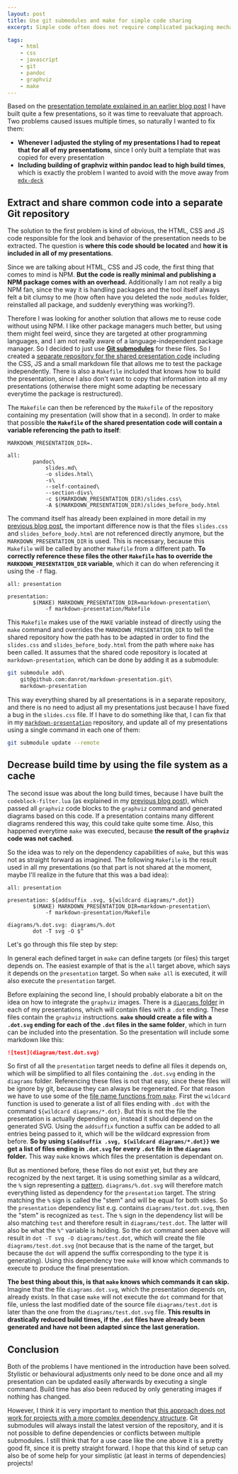 ```yaml
---
layout: post
title: Use git submodules and make for simple code sharing
excerpt: Simple code often does not require complicated packaging mechanisms. Reusing established tools like Git and make seem perfect for this use case.

tags:
    - html
    - css
    - javascript
    - git
    - pandoc
    - graphviz
    - make
---
```


Based on the [presentation template explained in an earlier blog
post](/2020/03/28/creating-highly-customizable-html-presentation-with-markdown-and-pandoc.html) I have built quite a
few presentations, so it was time to reevaluate that approach. Two problems caused issues multiple times, so naturally
I wanted to fix them:

- **Whenever I adjusted the styling of my presentations I had to repeat that for all of my presentations**, since I
only built a template that was copied for every presentation
- **Including building of graphviz within pandoc lead to high build times**, which is exactly the problem I wanted to
avoid with the move away from [`mdx-deck`](https://github.com/jxnblk/mdx-deck)

## Extract and share common code into a separate Git repository

The solution to the first problem is kind of obvious, the HTML, CSS and JS code responsible for the look and behavior
of the presentation needs to be extracted. The question is **where this code should be located** and **how it is
included in all of my presentations**.

Since we are talking about HTML, CSS and JS code, the first thing that comes to mind is NPM. **But the code is really
minimal and publishing a NPM package comes with an overhead.** Additionally I am not really a big NPM fan, since the
way it is handling packages and the tool itself always felt a bit clumsy to me (how often have you deleted the
`node_modules` folder, reinstalled all package, and suddenly everything was working?).

Therefore I was looking for another solution that allows me to reuse code without using NPM. I like other package
managers much better, but using them might feel weird, since they are targeted at other programming languages, and I am
not really aware of a language-independent package manager. So I decided to just use
[**Git submodules**](https://git-scm.com/book/en/v2/Git-Tools-Submodules) for these files.
So I created a [separate repository for the shared presentation code](https://github.com/danrot/markdown-presentation)
including the CSS, JS and a small markdown file that allows me to test the package independently. There is also a
`Makefile` included that knows how to build the presentation, since I also don't want to copy that information into all
my presentations (otherwise there might some adapting be necessary everytime the package is restructured).

The `Makefile` can then be referenced by the `Makefile` of the repository containing my presentation (will show that in
a second). In order to make that possible **the `Makefile` of the shared presentation code will contain a variable
referencing the path to itself**:

```make
MARKDOWN_PRESENTATION_DIR=.

all:
        pandoc\
            slides.md\
            -o slides.html\
            -s\
            --self-contained\
            --section-divs\
            -c $(MARKDOWN_PRESENTATION_DIR)/slides.css\
            -A $(MARKDOWN_PRESENTATION_DIR)/slides_before_body.html
```

The command itself has already been explained in more detail in my [previous blog
post](/2020/03/28/creating-highly-customizable-html-presentation-with-markdown-and-pandoc.html), the important
difference now is that the files `slides.css` and `slides_before_body.html` are not referenced directly anymore, but
the `MARKDOWN_PRESENTATION_DIR` is used. This is necessary, because this `Makefile` will be called by another
`Makefile` from a different path. **To correctly reference these files the other `Makefile` has to override the
`MARKDOWN_PRESENTATION_DIR` variable**, which it can do when referencing it using the `-f` flag.

```make
all: presentation

presentation:
        $(MAKE) MARKDOWN_PRESENTATION_DIR=markdown-presentation\
            -f markdown-presentation/Makefile
```

This `Makefile` makes use of the `MAKE` variable instead of directly using the `make` command and overrides the
`MARKDOWN_PRESENTATION_DIR` to tell the shared repository how the path has to be adapted in order to find the
`slides.css` and `slides_before_body.html` from the path where `make` has been called. It assumes that the shared code
repository is located at `markdown-presentation`, which can be done by adding it as a submodule:

```bash
git submodule add\
    git@github.com:danrot/markdown-presentation.git\
    markdown-presentation
```

This way everything shared by all presentations is in a separate repository, and there is no need to adjust all my
presentations just because I have fixed a bug in the `slides.css` file. If I have to do something like that, I can fix
that in my [`markdown-presentation`](https://github.com/danrot/markdown-presentation) repository, and update all of my
presentations using a single command in each one of them:

```bash
git submodule update --remote
```

## Decrease build time by using the file system as a cache

The second issue was about the long build times, because I have built the `codeblock-filter.lua` (as explained in my
[previous blog post](/2020/03/28/creating-highly-customizable-html-presentation-with-markdown-and-pandoc.html)), which
passed all `graphviz` code blocks to the `graphviz` command and generated diagrams based on this code. If a
presentation contains many different diagrams rendered this way, this could take quite some time. Also, this happened
everytime `make` was executed, because **the result of the `graphviz` code was not cached**.

So the idea was to rely on the dependency capabilities of `make`, but this was not as straight forward as imagined. The
following `Makefile` is the result used in all my presentations (so that part is not shared at the moment, maybe I'll
realize in the future that this was a bad idea):

```make
all: presentation

presentation: ${addsuffix .svg, ${wildcard diagrams/*.dot}}
        $(MAKE) MARKDOWN_PRESENTATION_DIR=markdown-presentation\
            -f markdown-presentation/Makefile

diagrams/%.dot.svg: diagrams/%.dot
        dot -T svg -O $^
```

Let's go through this file step by step:

In general each defined target in `make` can define targets (or files) this target depends on. The easiest example of
that is the `all` target above, which says it depends on the `presentation` target. So when `make all` is executed, it
will also execute the `presentation` target.

Before explaining the second line, I should probably elaborate a bit on the idea on how to integrate the `graphviz`
images. There is a [`diagrams`
folder](https://github.com/danrot/presentation-template/tree/8c493d8270f68b403ccead4547a681b9190a30b8/diagrams) in each
of my presentations, which will contain files with a `.dot` ending. These files contain the `graphviz` instructions.
**`make` should create a file with a `.dot.svg` ending for each of the `.dot` files in the same folder**, which in turn
can be included into the presentation. So the presentation will include some markdown like this:

```markdown
![test](diagram/test.dot.svg)
```

So first of all the `presentation` target needs to define all files it depends on, which will be simplified to all
files containing the `.dot.svg` ending in the `diagrams` folder. Referencing these files is not that easy, since these
files will be ignore by git, because they can always be regenerated. For that reason we have to use some of the [file
name functions from `make`](https://www.gnu.org/software/make/manual/html_node/File-Name-Functions.html). First the
`wildcard` function is used to generate a list of all files ending with `.dot` with the command
`${wildcard diagrams/*.dot}`. But this is not the file the presentation is actually depending on, instead it should
depend on the generated SVG. Using the `addsuffix` function a suffix can be added to all entries being passed to it,
which will be the wildcard expression from before. **So by using `${addsuffix .svg, ${wildcard diagrams/*.dot}}` we get
a list of files ending in `.dot.svg` for every `.dot` file in the `diagrams` folder.** This way `make` knows which
files the presentation is dependant on.

But as mentioned before, these files do not exist yet, but they are recognized by the next target. It is using
something similar as a wildcard, the `%` sign representing a
[pattern](https://www.gnu.org/software/make/manual/html_node/Pattern-Intro.html#Pattern-Intro). `diagrams/%.dot.svg`
will therefore match everything listed as dependency for the `presentation` target. The string matching the `%` sign is
called the "stem" and will be equal for both sides. So the `presentation` dependency list e.g. contains
`diagrams/test.dot.svg`, then the "stem" is recognized as `test`. The `%` sign in the dependency list will be also
matching `test` and therefore result in `diagrams/test.dot`. The latter will also be what the `%^` variable is holding.
So the `dot` command seen above will result in `dot -T svg -O diagrams/test.dot`, which will create the file
`diagrams/test.dot.svg` (not because that is the name of the target, but because the `dot` will append the suffix
corresponding to the type it is generating). Using this dependency tree `make` will know which commands to execute to
produce the final presentation.

**The best thing about this, is that `make` knows which commands it can skip.** Imagine that the file
`diagrams.dot.svg`, which the presentation depends on, already exists. In that case `make` will not execute the `dot`
command for that file, unless the last modified date of the source file `diagrams/test.dot` is later than the one from
the `diagrams/test.dot.svg` file. **This results in drastically reduced build times, if the `.dot` files have already
been generated and have not been adapted since the last generation.**

## Conclusion

Both of the problems I have mentioned in the introduction have been solved. Stylistic or behavioural adjustments only
need to be done once and all my presentation can be updated easily afterwards by executing a single command. Build time
has also been reduced by only generating images if nothing has changed.

However, I think it is very important to mention that [this approach does not work for projects with a more complex
dependency structure](https://github.blog/2016-02-01-working-with-submodules/). Git submodules will always install the
latest version of the repository, and it is not possible to define dependencies or conflicts between multiple
submodules. I still think that for a use case like the one above it is a pretty good fit, since it is pretty straight
forward. I hope that this kind of setup can also be of some help for your simplistic (at least in terms of
dependencies) projects!
